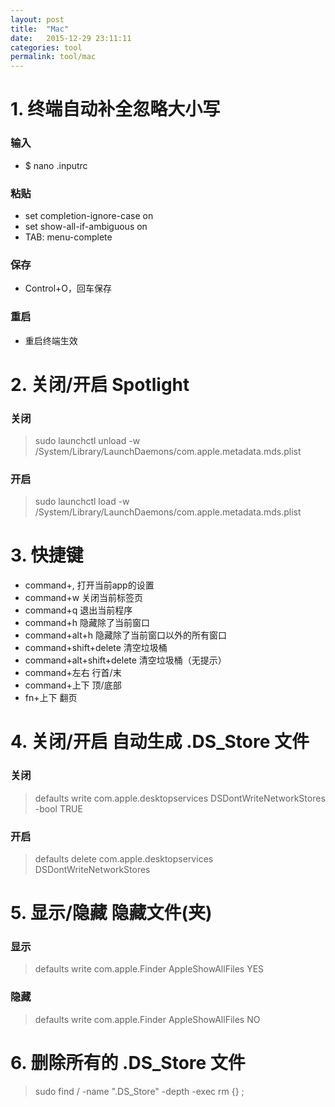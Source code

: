 ```yaml
---
layout: post
title:  "Mac"
date:   2015-12-29 23:11:11
categories: tool
permalink: tool/mac
---
```




# 1. 终端自动补全忽略大小写

### 输入

* $ nano .inputrc

### 粘贴

* set completion-ignore-case on
* set show-all-if-ambiguous on
* TAB: menu-complete

### 保存

* Control+O，回车保存

### 重启

* 重启终端生效


# 2. 关闭/开启 Spotlight

### 关闭

> sudo launchctl unload -w /System/Library/LaunchDaemons/com.apple.metadata.mds.plist

### 开启

> sudo launchctl load -w /System/Library/LaunchDaemons/com.apple.metadata.mds.plist


# 3. 快捷键

* command+,                 打开当前app的设置
* command+w                 关闭当前标签页
* command+q                 退出当前程序
* command+h                 隐藏除了当前窗口
* command+alt+h             隐藏除了当前窗口以外的所有窗口
* command+shift+delete      清空垃圾桶
* command+alt+shift+delete  清空垃圾桶（无提示）
* command+左右               行首/末
* command+上下               顶/底部
* fn+上下                    翻页


# 4. 关闭/开启 自动生成 .DS_Store 文件

### 关闭

> defaults write com.apple.desktopservices DSDontWriteNetworkStores -bool TRUE

### 开启

> defaults delete com.apple.desktopservices DSDontWriteNetworkStores

# 5. 显示/隐藏 隐藏文件(夹)

### 显示

> defaults write com.apple.Finder AppleShowAllFiles YES

### 隐藏

> defaults write com.apple.Finder AppleShowAllFiles NO

# 6. 删除所有的 .DS_Store 文件

> sudo find / -name ".DS_Store" -depth -exec rm {} \;